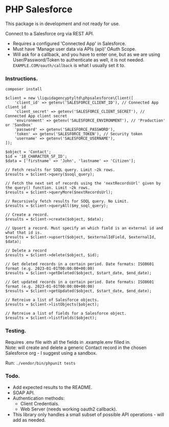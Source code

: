 # PHP Salesforce

This package is in development and not ready for use.

Connect to a Salesforce org via REST API.
- Requires a configured 'Connected App' in Salesforce.
- Must have 'Manage user data via APIs (api)' OAuth Scope.
- Will ask for a callback, and you have to enter one, but as we are using User/Password/Token to authenticate as well, it is not needed.
  `EXAMPLE.COM/oauth/callback` is what I usually set it to.

### Instructions.

`composer install`

```
$client = new \liquidagencyptyltd\phpsalesforce\Client([
    'client_id' => getenv('SALESFORCE_CLIENT_ID'), // Connected App client id
    'client_secret' => getenv('SALESFORCE_CLIENT_SECRET'), // Connected App client secret
    'environment' => getenv('SALESFORCE_ENVIRONMENT'), // 'Production' or 'Sandbox'
    'password' => getenv('SALESFORCE_PASSWORD'),
    'token' => getenv('SALESFORCE_TOKEN'), // Security token
    'username' => getenv('SALESFORCE_USERNAME'),
]);

$object = 'Contact';
$id = '18_CHARACTER_SF_ID';
$data = ['firstname' => 'John', 'lastname' => 'Citizen'];

// Fetch results for SOQL query. Limit ~2k rows.
$results = $client->query($soql_query);

// Fetch the next set of records using the 'nextRecordsUrl' given by the query() function. Limit ~2k rows.
$results = $client->queryMore($nextRecordsUrl);

// Recursively fetch results for SOQL query. No Limit.
$results = $client->queryAll($my_soql_query);

// Create a record.
$results = $client->create($object, $data);

// Upsert a record. Must specify an which field is an external id and what that id is.
$results = $client->upsert($object, $externalIdField, $externalId, $data);

// Delete a record
$results = $client->delete($object, $id);

// Get deleted records in a certain period. Date formats: ISO8601 format (e.g. 2023-01-01T00:00:00+00:00)
$results = $client->getDeleted($object, $start_date, $end_date);

// Get updated records in a certain period. Date formats: ISO8601 format (e.g. 2023-01-01T00:00:00+00:00)
$results = $client->getUpdated($object, $start_date, $end_date);

// Retreive a list of Salesforce objects.
$results = $client->listObjects($object);

// Retreive a list of fields for a Salesforce object.
$results = $client->listfields($object);

```

### Testing.
Requires .env file with all the fields in .example.env filled in.  
Note: will create and delete a generic Contact record in the chosen Salesforce org - I suggest using a sandbox.

Run:
`./vendor/bin/phpunit tests`

### Todo.
- Add expected results to the README.
- SOAP API.
- Authentication methods:
    - Client Credentials.
    - Web Server (needs working oauth2 callback).
- This library only handles a small subset of possible API operations - will add as needed.

